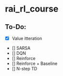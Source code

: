 # rai_rl_course

## To-Do:
+ [x] Value itteration
+ [] SARSA
+ [] DQN 
+ [] Reinforce
+ [] Reinforce + Baseline
+ [] N-step TD 
